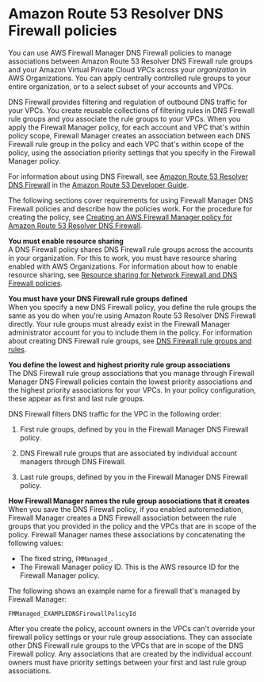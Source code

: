 # Amazon Route 53 Resolver DNS Firewall policies<a name="dns-firewall-policies"></a>

You can use AWS Firewall Manager DNS Firewall policies to manage associations between Amazon Route 53 Resolver DNS Firewall rule groups and your Amazon Virtual Private Cloud *VPCs* across your *organization* in AWS Organizations\. You can apply centrally controlled rule groups to your entire organization, or to a select subset of your accounts and VPCs\. 

DNS Firewall provides filtering and regulation of outbound DNS traffic for your VPCs\. You create reusable collections of filtering rules in DNS Firewall rule groups and you associate the rule groups to your VPCs\. When you apply the Firewall Manager policy, for each account and VPC that's within policy scope, Firewall Manager creates an association between each DNS Firewall rule group in the policy and each VPC that's within scope of the policy, using the association priority settings that you specify in the Firewall Manager policy\. 

For information about using DNS Firewall, see [Amazon Route 53 Resolver DNS Firewall](https://docs.aws.amazon.com/Route53/latest/DeveloperGuide/resolver-dns-firewall.html) in the [Amazon Route 53 Developer Guide](https://docs.aws.amazon.com/Route53/latest/DeveloperGuide/Welcome.html)\.

The following sections cover requirements for using Firewall Manager DNS Firewall policies and describe how the policies work\. For the procedure for creating the policy, see [Creating an AWS Firewall Manager policy for Amazon Route 53 Resolver DNS Firewall](create-policy.md#creating-firewall-manager-policy-for-dns-firewall)\. 

**You must enable resource sharing**  
A DNS Firewall policy shares DNS Firewall rule groups across the accounts in your organization\. For this to work, you must have resource sharing enabled with AWS Organizations\. For information about how to enable resource sharing, see [Resource sharing for Network Firewall and DNS Firewall policies](resource-sharing.md)\.

**You must have your DNS Firewall rule groups defined**  
When you specify a new DNS Firewall policy, you define the rule groups the same as you do when you're using Amazon Route 53 Resolver DNS Firewall directly\. Your rule groups must already exist in the Firewall Manager administrator account for you to include them in the policy\. For information about creating DNS Firewall rule groups, see [DNS Firewall rule groups and rules](https://docs.aws.amazon.com/Route53/latest/DeveloperGuide/resolver-dns-firewall-rule-groups.html)\.

**You define the lowest and highest priority rule group associations**  
The DNS Firewall rule group associations that you manage through Firewall Manager DNS Firewall policies contain the lowest priority associations and the highest priority associations for your VPCs\. In your policy configuration, these appear as first and last rule groups\. 

DNS Firewall filters DNS traffic for the VPC in the following order: 

1. First rule groups, defined by you in the Firewall Manager DNS Firewall policy\. 

1. DNS Firewall rule groups that are associated by individual account managers through DNS Firewall\. 

1. Last rule groups, defined by you in the Firewall Manager DNS Firewall policy\. 

**How Firewall Manager names the rule group associations that it creates**  
When you save the DNS Firewall policy, if you enabled autoremediation, Firewall Manager creates a DNS Firewall association between the rule groups that you provided in the policy and the VPCs that are in scope of the policy\. Firewall Manager names these associations by concatenating the following values: 
+ The fixed string, `FMManaged_`\.
+ The Firewall Manager policy ID\. This is the AWS resource ID for the Firewall Manager policy\.

The following shows an example name for a firewall that's managed by Firewall Manager:

```
FMManaged_EXAMPLEDNSFirewallPolicyId
```

After you create the policy, account owners in the VPCs can't override your firewall policy settings or your rule group associations\. They can associate other DNS Firewall rule groups to the VPCs that are in scope of the DNS Firewall policy\. Any associations that are created by the individual account owners must have priority settings between your first and last rule group associations\. 
